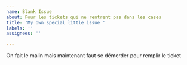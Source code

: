 ```yaml
---
name: Blank Issue
about: Pour les tickets qui ne rentrent pas dans les cases
title: 'My own special little issue '
labels: ''
assignees: ''

---
```


On fait le malin mais maintenant faut se démerder pour remplir le ticket
